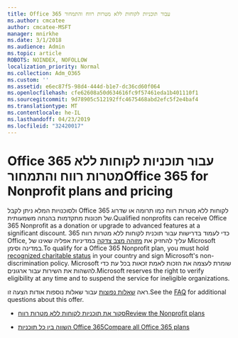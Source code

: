 ```yaml
---
title: Office 365 עבור תוכניות לקוחות ללא מטרות רווח והתמחור
ms.author: cmcatee
author: cmcatee-MSFT
manager: mnirkhe
ms.date: 3/1/2018
ms.audience: Admin
ms.topic: article
ROBOTS: NOINDEX, NOFOLLOW
localization_priority: Normal
ms.collection: Adm_O365
ms.custom: ''
ms.assetid: e6ec87f5-98d4-444d-b1e7-dc36cd60f064
ms.openlocfilehash: cfe62608a50d634616fc9f57461eda1b401110f1
ms.sourcegitcommit: 9d78905c512192ffc4675468abd2efc5f2e4baf4
ms.translationtype: MT
ms.contentlocale: he-IL
ms.lasthandoff: 04/23/2019
ms.locfileid: "32420017"
---
```

# <a name="office-365-for-nonprofit-plans-and-pricing"></a><span data-ttu-id="5bd23-102">Office 365 עבור תוכניות לקוחות ללא מטרות רווח והתמחור</span><span class="sxs-lookup"><span data-stu-id="5bd23-102">Office 365 for Nonprofit plans and pricing</span></span>

<span data-ttu-id="5bd23-103">ולסוכנויות המלא ניתן לקבל Office 365 לקוחות ללא מטרות רווח כמו תרומה או שדרוג של תכונות מתקדמות בהנחה משמעותית.</span><span class="sxs-lookup"><span data-stu-id="5bd23-103">Qualified nonprofits can receive Office 365 Nonprofit as a donation or upgrade to advanced features at a significant discount.</span></span> <span data-ttu-id="5bd23-104">כדי לעמוד בדרישות עבור תוכנית לקוחות ללא מטרות רווח 365 Office, עליך להחזיק את [מזוהה מצב צדקה](https://go.microsoft.com/fwlink/p/?LinkID=330253) במדיניות אפליה שאינו של Microsoft במדינה וסימן.</span><span class="sxs-lookup"><span data-stu-id="5bd23-104">To qualify for a Office 365 Nonprofit plan, you must hold [recognized charitable status](https://go.microsoft.com/fwlink/p/?LinkID=330253) in your country and sign Microsoft's non-discrimination policy.</span></span> <span data-ttu-id="5bd23-105">Microsoft שומרת לעצמה את הזכות לאמת זכאות בכל עת כדי להשהות את השירות עבור ארגונים.</span><span class="sxs-lookup"><span data-stu-id="5bd23-105">Microsoft reserves the right to verify eligibility at any time and to suspend the service for ineligible organizations.</span></span> 
  
<span data-ttu-id="5bd23-106">ראה [שאלות נפוצות](https://products.office.com/nonprofit/office-365-nonprofit) עבור שאלות נוספות אודות הצעה זו.</span><span class="sxs-lookup"><span data-stu-id="5bd23-106">See the [FAQ](https://products.office.com/nonprofit/office-365-nonprofit) for additional questions about this offer.</span></span> 
  
- [<span data-ttu-id="5bd23-107">סקור את תוכניות לקוחות ללא מטרות רווח</span><span class="sxs-lookup"><span data-stu-id="5bd23-107">Review the Nonprofit plans</span></span>](https://products.office.com/nonprofit/office-365-nonprofit-plans-and-pricing?tab=1)
    
- [<span data-ttu-id="5bd23-108">השווה בין כל תוכניות Office 365</span><span class="sxs-lookup"><span data-stu-id="5bd23-108">Compare all Office 365 plans</span></span>](https://products.office.com/business/compare-more-office-365-for-business-plans)
    

